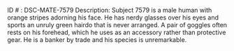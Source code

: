 ID # : DSC-MATE-7579
Description: Subject 7579 is a male human with orange stripes adorning his face. He has nerdy glasses over his eyes and sports an unruly green hairdo that is never arranged. A pair of goggles often rests on his forehead, which he uses as an accessory rather than protective gear. He is a banker by trade and his species is unremarkable.